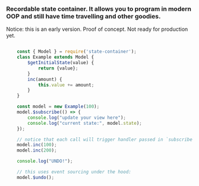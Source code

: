 ### Recordable state container. It allows you to program in modern OOP and still have time travelling and other goodies.

Notice: this is an early version. Proof of concept. Not ready for production yet.

```javascript

    const { Model } = require('state-container');
    class Example extends Model {
        $getInitialState(value) {
            return {value};
        }
        inc(amount) {
            this.value += amount;
        }
    }

    const model = new Example(100);
    model.$subscribe(() => {
        console.log("update your view here");
        console.log("current state:", model.state);
    });

    // notice that each call will trigger handler passed in `subscribe`
    model.inc(100);
    model.inc(200);

    console.log("UNDO!");

    // this uses event sourcing under the hood:
    model.$undo();
```
